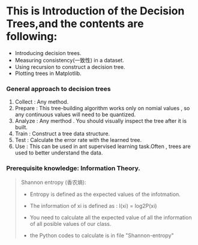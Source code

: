 # This is Introduction of the Decision Trees,and the contents are following:

- Introducing decision trees.
- Measuring consistency(一致性) in a dataset.
- Using recursion to construct a decision tree.
- Plotting trees in Matplotlib.

### General approach to decision trees
1. Collect : Any method.
2. Prepare : This tree-building algorithm works only on nomial values , so any continuous values will need to be quantized.
3. Analyze : Any merthod . You should visually inspect the tree after it is built.
4. Train : Construct a tree data structure.
5. Test : Calculate the error rate with the learned tree.
6. Use : This can be used in ant supervised learning task.Often , trees are used to better understand the data.




### Prerequisite knowledge: Information Theory.
>Shannon entropy (香农熵):
>
>- Entropy is defined as the expected values of the infotmation.
>
>- The information of xi is defined as : l(xi) = log2P(xi)
>
>- You need to calculate all the expected value of all the information of all posible values of our class.
>
>- the Python codes to calculate is in file "Shannon-entropy"


